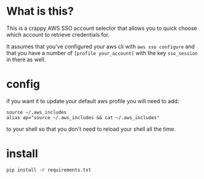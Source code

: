# What is this?
This is a crappy AWS SSO account selector that allows you to quick choose which account to retrieve credentials for. 

It assumes that you've configured your aws cli with `aws sso configure` and that you have a number of `[profile your_account]` with the key `sso_session` in there as well.

# config
if you want it to update your default aws profile you will need to add:
```
source ~/.aws_includes
alias ap="source ~/.aws_includes && cat ~/.aws_includes"
```
to your shell so that you don't need to reload your shell all the time. 

# install
`pip install -r requirements.txt`
